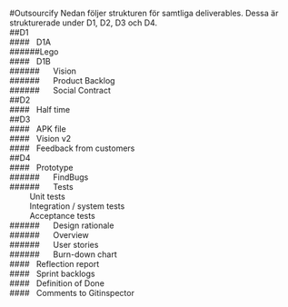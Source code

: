 #Outsourcify
Nedan följer strukturen för samtliga deliverables. Dessa är strukturerade under D1, D2, D3 och D4. <br />
##D1<br />
####&nbsp;&nbsp;&nbsp;D1A<br />
######Lego<br />
####&nbsp;&nbsp;&nbsp;D1B<br />
######&nbsp;&nbsp;&nbsp;&nbsp;&nbsp;&nbsp;Vision<br />
######&nbsp;&nbsp;&nbsp;&nbsp;&nbsp;&nbsp;Product Backlog<br />
######&nbsp;&nbsp;&nbsp;&nbsp;&nbsp;&nbsp;Social Contract<br />
##D2<br />
####&nbsp;&nbsp;&nbsp;Half time<br />
##D3<br />
####&nbsp;&nbsp;&nbsp;APK file<br />
####&nbsp;&nbsp;&nbsp;Vision v2<br />
####&nbsp;&nbsp;&nbsp;Feedback from customers<br />
##D4<br />
####&nbsp;&nbsp;&nbsp;Prototype<br />
######&nbsp;&nbsp;&nbsp;&nbsp;&nbsp;&nbsp;FindBugs<br />
######&nbsp;&nbsp;&nbsp;&nbsp;&nbsp;&nbsp;Tests<br />
&nbsp;&nbsp;&nbsp;&nbsp;&nbsp;&nbsp;&nbsp;&nbsp;&nbsp;Unit tests<br />
&nbsp;&nbsp;&nbsp;&nbsp;&nbsp;&nbsp;&nbsp;&nbsp;&nbsp;Integration / system tests<br />
&nbsp;&nbsp;&nbsp;&nbsp;&nbsp;&nbsp;&nbsp;&nbsp;&nbsp;Acceptance tests<br />
######&nbsp;&nbsp;&nbsp;&nbsp;&nbsp;&nbsp;Design rationale<br />
######&nbsp;&nbsp;&nbsp;&nbsp;&nbsp;&nbsp;Overview<br />
######&nbsp;&nbsp;&nbsp;&nbsp;&nbsp;&nbsp;User stories<br />
######&nbsp;&nbsp;&nbsp;&nbsp;&nbsp;&nbsp;Burn-down chart<br />
####&nbsp;&nbsp;&nbsp;Reflection report<br />
####&nbsp;&nbsp;&nbsp;Sprint backlogs<br />
####&nbsp;&nbsp;&nbsp;Definition of Done<br />
####&nbsp;&nbsp;&nbsp;Comments to Gitinspector


